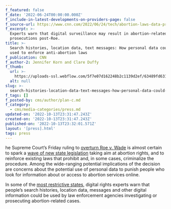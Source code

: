 ```yaml
---
f_featured: false
f_date: '2022-06-24T00:00:00.000Z'
f_include-in-latest-developments-on-providers-page: false
f_source-url: https://www.cnn.com/2022/06/24/tech/abortion-laws-data-privacy/index.html
f_excerpt: >-
  Experts warn that digital surveillance may result in abortion-related
  prosecutions post-Roe.
title: >-
  Search histories, location data, text messages: How personal data could be
  used to enforce anti-abortion laws
f_publication: CNN
f_author-2: Jennifer Korn and Clare Duffy
f_thumb:
  url: >-
    https://uploads-ssl.webflow.com/5f7e07d162248b2c1139d2ef/63489fd631a556adf3697451_220624124352-03-abortion-rights-activists-062422.jpeg
  alt: null
slug: >-
  search-histories-location-data-text-messages-how-personal-data-could-be-used-to-enforce-anti-abortion-laws
f_tags: []
f_posted-by: cms/author/plan-c.md
f_category:
  - cms/media-categories/press.md
updated-on: '2022-10-13T23:31:47.243Z'
created-on: '2022-10-13T23:31:47.243Z'
published-on: '2022-10-13T23:32:01.571Z'
layout: '[press].html'
tags: press
---
```


he Supreme Court’s Friday ruling to [overturn Roe v. Wade](https://www.cnn.com/politics/live-news/roe-wade-abortion-supreme-court-ruling/index.html) is almost certain to spark a [wave of new state legislation](https://www.cnn.com/2022/05/03/world/us-abortion-law-global-comparison-scotus-intl-cmd/index.html) taking aim at abortion rights, and to reinforce existing laws that prohibit and, in some cases, criminalize the procedure. Among the wide-ranging potential implications of the decision are concerns about the potential use of personal data to punish people who look for information about or access to abortion services online.

In some of the [most restrictive states](https://www.cnn.com/2022/05/03/business/amazon-abortion-costs/index.html), digital rights experts warn that people’s search histories, location data, messages and other digital information could be used by law enforcement agencies investigating or prosecuting abortion-related cases.

‍
